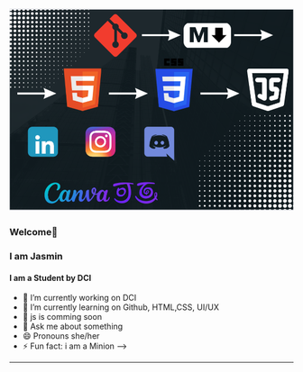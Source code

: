 ![Profilbild](Profilbild.png)
----------------
### Welcome👋
### I am Jasmin
#### I am a Student by DCI

- 🔭 I’m currently working on DCI
- 🌱 I’m currently learning on Github, HTML,CSS, UI/UX
- 🌱 js is comming soon
- 💬 Ask me about something
- 😄 Pronouns she/her
- ⚡ Fun fact: i am a Minion
-->

---------------
